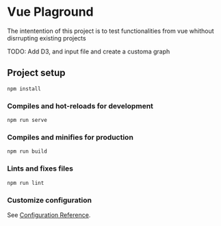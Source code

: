 # Vue Plaground

The intentention of this project is to test functionalities from vue whithout disrrupting existing projects

TODO: Add D3, and input file and create a customa graph

## Project setup
```
npm install
```

### Compiles and hot-reloads for development
```
npm run serve
```

### Compiles and minifies for production
```
npm run build
```

### Lints and fixes files
```
npm run lint
```

### Customize configuration
See [Configuration Reference](https://cli.vuejs.org/config/).
